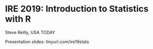 # IRE 2019: Introduction to Statistics with R
Steve Reilly, USA TODAY

Presentation slides: tinyurl.com/ire19stats
